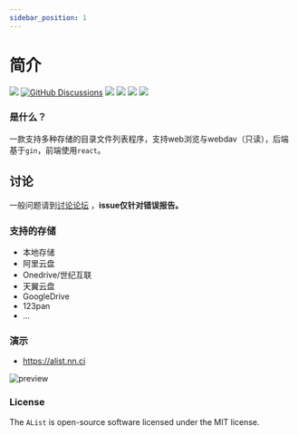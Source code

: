 ```yaml
---
sidebar_position: 1
---
```


# 简介

[![](https://img.shields.io/github/release/Xhofe/alist?style=flat-square)](https://github.com/Xhofe/alist/releases/latest)
[![GitHub Discussions](https://img.shields.io/github/discussions/Xhofe/alist?color=%23ED8936&style=flat-square)](https://github.com/Xhofe/alist/discussions)
[![](https://img.shields.io/github/workflow/status/Xhofe/alist/build?style=flat-square)](https://github.com/Xhofe/alist/actions?query=workflow%3ABuild)
[![](https://img.shields.io/github/downloads/Xhofe/alist/total?style=flat-square&color=%239F7AEA)](https://github.com/Xhofe/alist/releases)
[![](https://data.jsdelivr.com/v1/package/gh/Xhofe/alist-web/badge)](https://www.jsdelivr.com/package/gh/Xhofe/alist-web)
[![](https://img.shields.io/badge/%24-donate-ff69b4.svg?style=flat-square)](https://pay.xhofe.top)

### 是什么？

一款支持多种存储的目录文件列表程序，支持web浏览与webdav（只读），后端基于`gin`，前端使用`react`。

## 讨论

一般问题请到[讨论论坛](https://github.com/Xhofe/alist/discussions) ，**issue仅针对错误报告。**

### 支持的存储

- 本地存储
- 阿里云盘
- Onedrive/世纪互联
- 天翼云盘
- GoogleDrive
- 123pan
- ...

### 演示
- https://alist.nn.ci

![preview](https://store.heytapimage.com/cdo-portal/feedback/202111/03/695ef77854a144e928518efde38db97a.png)

### License

The `AList` is open-source software licensed under the MIT license.
